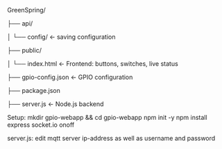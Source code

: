 GreenSpring/

├── api/

│   └── config/           ← saving configuration

├── public/

│   └── index.html        ← Frontend: buttons, switches, live status

├── gpio-config.json      ← GPIO configuration

├── package.json

├── server.js             ← Node.js backend


Setup:
mkdir gpio-webapp && cd gpio-webapp
npm init -y
npm install express socket.io onoff


server.js:
edit mqtt server ip-address as well as username and password
